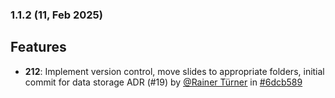 ### 1.1.2 (11, Feb 2025)
## Features
- **212**: Implement version control, move slides to appropriate folders, initial commit for data storage ADR (#19) by [<u>@Rainer Türner</u>](https://www.github.com/RainerTürner) in [#6dcb589](https://github.com/buerokratt/Buerokratt-onboarding/commit/6dcb589)
